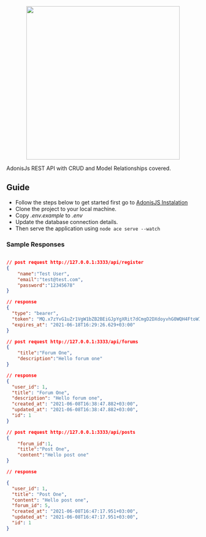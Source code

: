 <p align="center"><a href="https://adonisjs.com/" target="_blank"><img src="https://pbs.twimg.com/profile_images/1389965716388864000/dz4mEx7_.jpg" width="400"></a></p>


AdonisJs REST API with CRUD and Model Relationships covered.

## Guide
- Follow the steps below to get started first go to [AdonisJS Instalation](https://docs.adonisjs.com/guides/installation)
- Clone the project to your local machine.
- Copy *.env.example* to *.env*
- Update the database connection details.
- Then serve the application using ``` node ace serve --watch ```

### Sample Responses

```json

// post request http://127.0.0.1:3333/api/register
{
	"name":"Test User",
	"email":"test@test.com",
	"password":"12345678"
}

// response
{
  "type": "bearer",
  "token": "MQ.x7zYvG1uZr1VgW1bZB2BEiGJpYgXRit7dCmgD2DXdoyvhG0WQH4FtoWIc2CE",
  "expires_at": "2021-06-18T16:29:26.629+03:00"
}

// post request http://127.0.0.1:3333/api/forums
{
	"title":"Forum One",
	"description":"Hello forum one"
}

// response
{
  "user_id": 1,
  "title": "Forum One",
  "description": "Hello forum one",
  "created_at": "2021-06-08T16:38:47.882+03:00",
  "updated_at": "2021-06-08T16:38:47.882+03:00",
  "id": 1
}

// post request http://127.0.0.1:3333/api/posts
{
	"forum_id":1,
	"title":"Post One",
	"content":"Hello post one"
}

// response 

{
  "user_id": 1,
  "title": "Post One",
  "content": "Hello post one",
  "forum_id": 5,
  "created_at": "2021-06-08T16:47:17.951+03:00",
  "updated_at": "2021-06-08T16:47:17.951+03:00",
  "id": 1
}

```
